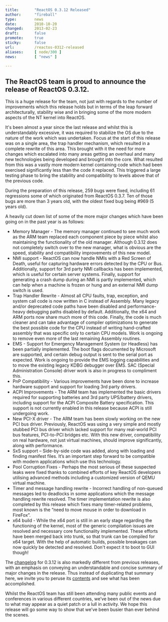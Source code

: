 ```yaml
---
title:       "ReactOS 0.3.12 Released"
author:      "fireball"
type:        news
date:        2010-10-20
changed:     2013-02-23
draft:       false
promote:     true
sticky:      false
url:         /reactos-0312-released
aliases:     [ node/300 ]
news:        [ "news" ]

---
```


<h2>The ReactOS team is proud to announce the release of ReactOS 0.3.12.</h2>
<p>This is a huge release for the team, not just with regards to the number of improvements which this release holds but in terms of the leap forward architecturally, stability wise and in bringing some of the more modern aspects of the NT kernel into ReactOS. </p>
<p>It's been almost a year since the last release and whilst this is understandably excessive, it was required to stabilize the OS due to the nature of the work which was undertaken. Focus at the start of this release was on a single area, the trap handler mechanism, which resulted in a complete rewrite of this area. This brought with it the need for more changes which escalated into many areas getting an overhaul and many new technologies being developed and brought into the core. What resulted from this was a vastly more modern kernel containing code which had been exercised significantly less than the code it replaced. This triggered a large testing phase to bring the stability and compatibility to levels above that of the previous code. </p>
<p>During the preparation of this release, 259 bugs were fixed, including 61 regressions some of which originated from ReactOS 0.3.7. Ten of those bugs are more than 3 years old, with the oldest fixed bug being #969 (5 years old). </p>

<p>A heavily cut down list of some of the more major changes which have been going on in the past year is as follows: </p>
<ul>
<li>Memory Manager - The memory manager continued to see much work as the ARM team replaced each component piece by piece whilst also maintaining the functionality of the old manager.  Although 0.3.12 does not completely switch over to the new manager, what is obvious are the speed, stability and compatibility improvements of this new model. </li>
<li>NMI support - ReactOS can now handle NMIs with a Red Screen of Death, useful for capturing hardware errors detected by the CPU or Bus. Additionally, support for 3rd party NMI callbacks has been implemented, which is useful for certain server systems. Finally, support for generating a crash dump during an NMI is partly implemented, which can help when a machine is frozen or hung and an external NMI dump switch is used. </li>
<li>Trap Handler Rewrite - Almost all CPU faults, trap, exception, and system call code is now written in C instead of Assembly. Many legacy and/or deprecated code paths have been disabled and performance-heavy debugging paths disabled by default. Additionally, the x64 and ARM ports now share much more of this code. Finally, the code is much cleaner and can take advantage of compiler optimizations to generate the best possible code for the CPU instead of writing hand-crafted assembly that was specific only to certain CPU models. Work is ongoing to remove even more of the last remaining Assembly routines. </li>
<li>EMS - Support for Emergency Management System (or Headless) has been partially implemented. The boot flags documented by Microsoft are supported, and certain debug output is sent to the serial port as expected. Work is ongoing to provide the EMS logging capabilities and to move the existing legacy KDBG debugger over EMS. SAC (Special Administration Console) driver work is also in progress to compliment this. </li>
<li>PnP Compatibility - Various improvements have been done to increase hardware support and support for loading 3rd party drivers. </li>
<li>ACPI Improvements - The ARM team has implemented the basic drivers required for supporting batteries and 3rd party UPS/battery drivers, including support for the ACPI Composite Battery specification. This support is not currently enabled in this release because ACPI is still undergoing work. </li>
<li>New PCI-X driver - The ARM team has been slowly working on the new PCI bus driver. Previously, ReactOS was using a very simple and mostly stubbed PCI bus driver which lacked support for many real-world PCI bus features, PCI-to-PCI bridges etc.  With this new driver, compatibility on real hardware, not just virtual machines, should improve significantly, along with performance. </li>
<li>SxS support – Side-by-side code was added, along with loading and finding manifest files. It’s an important step forward to be compatible with modern applications which use this technology. </li>
<li>Pool Corruption Fixes - Perhaps the most serious of these suspected leaks were fixed thanks to combined efforts of key ReactOS developers utilising advanced methods including a customized version of QEMU virtual machine. </li>
<li>Timer and message handling rewrite - Incorrect handling of non-queued messages led to deadlocks in some applications which the message handling rewrite resolved. The timer implementation rewrite is also completed by this release which fixes many timer-related problems, most known is the “need to move mouse in order to download in FireFox”. </li>
<li>x64 build - While the x64 port is still in an early stage regarding the functioning of the kernel, most of the generic compilation issues are resolved and necessary core functionality implemented. These efforts have been merged back into trunk, so that trunk can be compiled for x64 target. With the help of automatic builds, possible breakages can now quickly be detected and resolved. Don't expect it to boot to GUI though!</li>
</ul>
<p>The <a href="../wiki/index.php/ChangeLog-0.3.12">changelog</a> for 0.3.12 is also markedly different from previous releases, with an emphasis on conveying an understandable and concise summary of major changes in the release.  Thus instead of duplicating that summary here, we invite you to peruse its <a href="../wiki/index.php/ChangeLog-0.3.12">contents</a> and see what has been accomplished. </p>
<p>Whilst the ReactOS team has still been attending many public events and conferences in various different countries, we’ve been out of the news due to what may appear as a quiet patch or a lull in activity. We hope this release will go some way to show that we’ve been busier than ever behind the scenes. </p>

